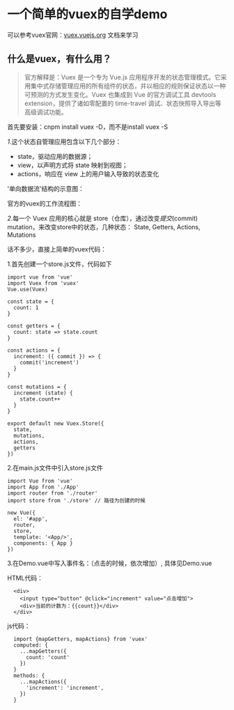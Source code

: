# 一个简单的vuex的自学demo

可以参考vuex官网：[vuex.vuejs.org](https://vuex.vuejs.org) 文档来学习

## 什么是vuex，有什么用？
>官方解释是：Vuex 是一个专为 Vue.js 应用程序开发的状态管理模式。它采用集中式存储管理应用的所有组件的状态，并以相应的规则保证状态以一种可预测的方式发生变化。Vuex 也集成到 Vue 的官方调试工具 devtools extension，提供了诸如零配置的 time-travel 调试、状态快照导入导出等高级调试功能。

首先要安装：cnpm install vuex -D，而不是install vuex -S

*1*.这个状态自管理应用包含以下几个部分：

- state，驱动应用的数据源；
- view，以声明方式将 state 映射到视图；
- actions，响应在 view 上的用户输入导致的状态变化

'单向数据流'结构的示意图：[](https://vuex.vuejs.org/zh-cn/images/flow.png)

官方的vuex的工作流程图：[](https://vuex.vuejs.org/zh-cn/images/vuex.png)

*2*.每一个 Vuex 应用的核心就是 store（仓库），通过改变*提交*(commit) mutation，来改变store中的状态，几种状态： State, Getters, Actions, Mutations

话不多少，直接上简单的vuex代码：

1.首先创建一个store.js文件，代码如下

```
import vue from 'vue'
import Vuex from 'vuex'
Vue.use(Vuex)

const state = {
  count: 1
}

const getters = {
  count: state => state.count
}

const actions = {
  increment: ({ commit }) => {
    commit('increment')
  }
}

const mutations = {
  increment (state) {
    state.count++
  }
}

export default new Vuex.Store({
  state,
  mutations,
  actions,
  getters
})

```
2.在main.js文件中引入store.js文件

```
import Vue from 'vue'
import App from './App'
import router from './router'
import store from './store' // 路径为创建的时候

new Vue({
  el: '#app',
  router,
  store,
  template: '<App/>',
  components: { App }
})

```

3.在Demo.vue中写入事件名：（点击的时候，依次增加）, 具体见Demo.vue

HTML代码：

```
  <div>
    <input type="button" @click="increment" value="点击增加">
    <div>当前的计数为：{{count}}</div>
  </div>

```
js代码： 

```
  import {mapGetters, mapActions} from 'vuex'
  computed: {
    ...mapGetters({
      count: 'count'
    })
  }
  methods: {
    ...mapActions({
      'increment': 'increment',
    })
  }
```

